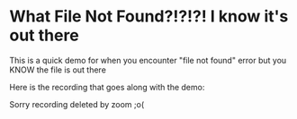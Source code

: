 # What File Not Found?!?!?!  I know it's out there
This is a quick demo for when you encounter "file not found" error but you KNOW the file is out there

Here is the recording that goes along with the demo:

Sorry recording deleted by zoom ;o(
